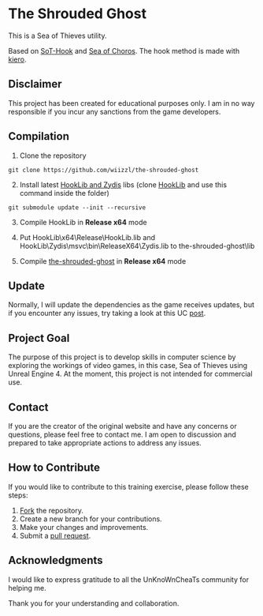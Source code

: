 # The Shrouded Ghost

This is a Sea of Thieves utility.

Based on [SoT-Hook](https://github.com/guttir14/SoT-Hook) and [Sea of Choros](https://github.com/ToxSylph/SeaOfChoros).
The hook method is made with [kiero](https://github.com/Rebzzel/kiero).

## Disclaimer

This project has been created for educational purposes only. I am in no way responsible if you incur any sanctions from the game developers.

## Compilation

1. Clone the repository

```
git clone https://github.com/wiizzl/the-shrouded-ghost
```

2. Install latest [HookLib and Zydis](https://github.com/HoShiMin/HookLib) libs (clone [HookLib](https://github.com/HoShiMin/HookLib) and use this command inside the folder)

```
git submodule update --init --recursive
``` 

3. Compile HookLib in **Release x64** mode

4. Put HookLib\x64\Release\HookLib.lib and HookLib\Zydis\msvc\bin\ReleaseX64\Zydis.lib to the-shrouded-ghost\lib

5. Compile [the-shrouded-ghost](https://github.com/wiizzl/the-shrouded-ghost) in **Release x64** mode

## Update

Normally, I will update the dependencies as the game receives updates, but if you encounter any issues, try taking a look at this UC [post](https://www.unknowncheats.me/forum/sea-of-thieves/497253-beginners-guide-updating-offsets.html).

## Project Goal

The purpose of this project is to develop skills in computer science by exploring the workings of video games, in this case, Sea of Thieves using Unreal Engine 4. At the moment, this project is not intended for commercial use.

## Contact

If you are the creator of the original website and have any concerns or questions, please feel free to contact me. I am open to discussion and prepared to take appropriate actions to address any issues.

## How to Contribute

If you would like to contribute to this training exercise, please follow these steps:

1. [Fork](https://github.com/wiizzl/the-shrouded-ghost/fork) the repository.
2. Create a new branch for your contributions.
3. Make your changes and improvements.
4. Submit a [pull request](https://github.com/wiizzl/the-shrouded-ghost/pulls).

## Acknowledgments

I would like to express gratitude to all the UnKnoWnCheaTs community for helping me.

Thank you for your understanding and collaboration.